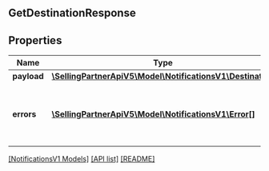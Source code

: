 ## GetDestinationResponse

## Properties

Name | Type | Description | Notes
------------ | ------------- | ------------- | -------------
**payload** | [**\SellingPartnerApiV5\Model\NotificationsV1\Destination**](Destination.md) |  | [optional]
**errors** | [**\SellingPartnerApiV5\Model\NotificationsV1\Error[]**](Error.md) | A list of error responses returned when a request is unsuccessful. | [optional]

[[NotificationsV1 Models]](../) [[API list]](../../Api) [[README]](../../../README.md)
